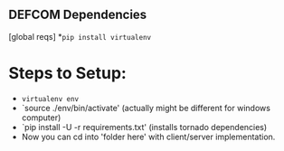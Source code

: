 
## DEFCOM Dependencies 

[global reqs]
*`pip install virtualenv`

# Steps to Setup:
* `virtualenv env`
* `source ./env/bin/activate' (actually might be different for windows computer)
* `pip install -U -r requirements.txt' (installs tornado dependencies)
* Now you can cd into 'folder here' with client/server implementation.

